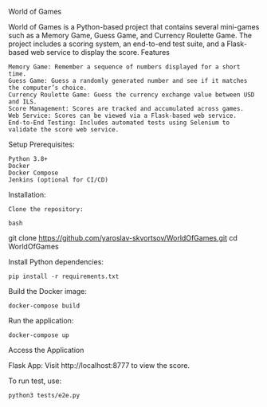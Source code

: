 World of Games

World of Games is a Python-based project that contains several mini-games such as a Memory Game, Guess Game, and Currency Roulette Game. The project includes a scoring system, an end-to-end test suite, and a Flask-based web service to display the score.
Features

    Memory Game: Remember a sequence of numbers displayed for a short time.
    Guess Game: Guess a randomly generated number and see if it matches the computer’s choice.
    Currency Roulette Game: Guess the currency exchange value between USD and ILS.
    Score Management: Scores are tracked and accumulated across games.
    Web Service: Scores can be viewed via a Flask-based web service.
    End-to-End Testing: Includes automated tests using Selenium to validate the score web service.

Setup
Prerequisites:

    Python 3.8+
    Docker
    Docker Compose
    Jenkins (optional for CI/CD)

Installation:

    Clone the repository:

    bash

git clone https://github.com/yaroslav-skvortsov/WorldOfGames.git
cd WorldOfGames

Install Python dependencies:

`pip install -r requirements.txt`

Build the Docker image:

`docker-compose build`

Run the application:

`docker-compose up`

Access the Application

Flask App: Visit http://localhost:8777 to view the score.

To run test, use:

`python3 tests/e2e.py`
